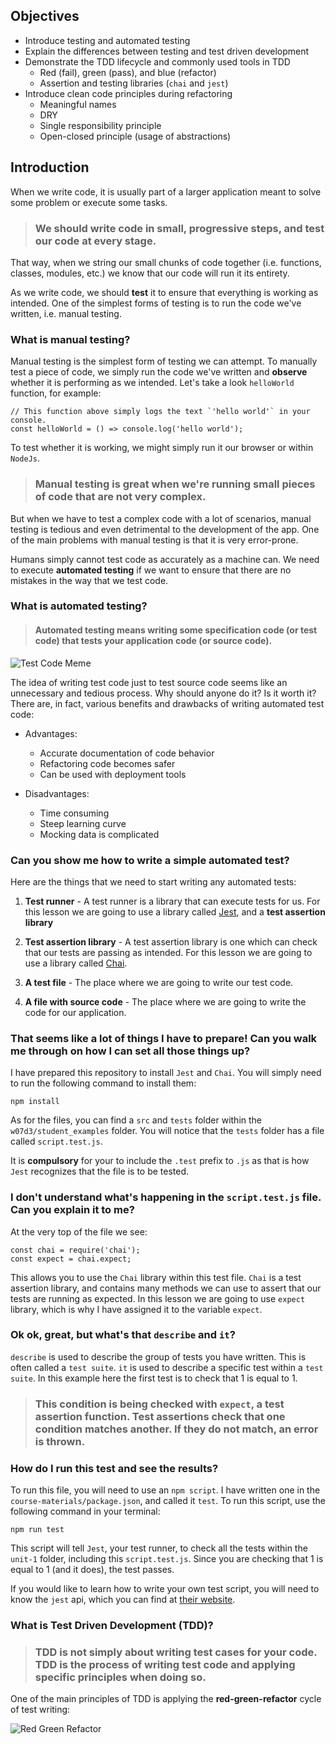 ## Objectives
- Introduce testing and automated testing
- Explain the differences between testing and test driven development
- Demonstrate the TDD lifecycle and commonly used tools in TDD
    - Red (fail), green (pass), and blue (refactor)
    - Assertion and testing libraries (`chai` and `jest`)
- Introduce clean code principles during refactoring
    - Meaningful names
    - DRY
    - Single responsibility principle
    - Open-closed principle (usage of abstractions)
    
## Introduction
When we write code, it is usually part of a larger application meant to solve some problem or execute some tasks. 

> ### We should write code in small, progressive steps, and test our code at every stage. 

That way, when we string our small chunks of code together (i.e. functions, classes, modules, etc.)
we know that our code will run it its entirety.

As we write code, we should **test** it to ensure that everything is working as intended. 
One of the simplest forms of testing is to run the code we've written, i.e. manual testing.

### What is manual testing?
Manual testing is the simplest form of testing we can attempt. To manually test a piece of
 code, we simply run the code we've written and **observe** whether it is performing as we intended. Let's take a look `helloWorld` function, for example:

```$xslt
// This function above simply logs the text `'hello world'` in your console. 
const helloWorld = () => console.log('hello world');
```
To test whether it is working, we might simply run it our browser or within `NodeJs`. 

> ### Manual testing is great when we're running small pieces of code that are not very complex.

But when we have to test a complex code with a lot of scenarios, manual testing is tedious 
and even detrimental to the development of the app. One of the main problems with manual testing is that it is very error-prone. 

Humans simply cannot test code as accurately as a machine can.  We need to execute **automated
testing** if we want to ensure that there are no mistakes in the way that we test code.
 
### What is automated testing? 
> #### Automated testing means writing some specification code (or **test code**) that tests your application code (or **source code**).

![Test Code Meme](https://i.imgflip.com/3x41z9.jpg)

The idea of writing test code just to test source code seems like an unnecessary and tedious process. Why should anyone do it? Is it worth it? There are, in fact, various benefits and drawbacks of writing automated test code:

- Advantages:
    - Accurate documentation of code behavior
    - Refactoring code becomes safer
    - Can be used with deployment tools
    
- Disadvantages: 
    - Time consuming
    - Steep learning curve
    - Mocking data is complicated 
    
### Can you show me how to write a simple automated test?
Here are the things that we need to start writing any automated tests:
1. **Test runner** - A test runner is a library that can execute tests for us. For this lesson we are going to use a library called [Jest](https://jestjs.io/), and a **test assertion library**

1. **Test assertion library** - A test assertion library is one which can check that our tests are passing as intended. For this lesson we are going to use a library called [Chai](https://www.chaijs.com/).

1. **A test file** - The place where we are going to write our test code.

1. **A file with source code** - The place where we are going to write the code for our application.

### That seems like a lot of things I have to prepare! Can you walk me through on how I can set all those things up?
I have prepared this repository to install `Jest` and `Chai`. You will simply need to run the following command to install them:
```$xslt
npm install
```

As for the files, you can find a `src` and `tests` folder within the `w07d3/student_examples` folder. You will notice that the `tests` folder has a file called `script.test.js`. 

It is **compulsory** for your to include the `.test` prefix to `.js` as that is how `Jest` recognizes that the file is to be tested. 

### I don't understand what's happening in the `script.test.js` file. Can you explain it to me?

At the very top of the file we see:
```$xslt
const chai = require('chai');
const expect = chai.expect;
```
This allows you to use the `Chai` library within this test file. `Chai` is a test assertion library, and contains many methods we can use to assert that our tests are running as expected. In this lesson we are going to use `expect` library, which is why I have assigned it to the variable `expect`.

### Ok ok, great, but what's that `describe` and `it`?
`describe` is used to describe the group of tests you have written. 
This is often called a `test suite`. `it` is used to describe a specific test within a `test suite`. In 
this example here the first test is to check that 1 is equal to 1.

> ### This condition is being checked with `expect`, a test assertion function. Test assertions check that one condition matches another. If they do not match, an error is thrown.

### How do I run this test and see the results?
To run this file, you will need to use an `npm script`. I have written one in the `course-materials/package.json`, and called it `test`. To run this script, use the following command in your terminal: 

```$xslt
npm run test
```

This script will tell `Jest`, your test runner, to check all the tests within the `unit-1` folder, including this `script.test.js`. Since you are checking that 1 is equal to 1 (and it does), the test passes.

If you would like to learn how to write your own test script, you will need to know the `jest` api, which you can find at [their website](https://jestjs.io/).


### What is Test Driven Development (TDD)?
> ### TDD is not simply about writing test cases for your code. TDD is the process of writing test code and applying specific principles when doing so.

One of the main principles of TDD is applying the **red-green-refactor** cycle of test writing:

![Red Green Refactor](https://miro.medium.com/max/390/1*srsgq3niqqd1YcBgKEN2lg.png)
